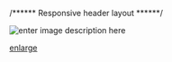 
/****** Responsive header layout ******/


![enter image description here](https://lh3.googleusercontent.com/5YkUIKFniUt8jkzao9H8STuTyUyXUweVhxk1f9cqPG5fkEWeeTUluZ_iE6wKP0-pvNh2-ML-jrpl)


[enlarge](https://photos.google.com/share/AF1QipPKJqGM1RKS9l1WEmMXeG8d-TqwC3oYxoC9ZUklcLtZOk2a6yuTiNOrpxOKWXFuAw/photo/AF1QipOX_ohJPMylmuyWB-VBtdCG3sCn_bStG3zWwBDh?key=SndIUmRMU3dkakRLelJIRUlXb0pJLW5zazJTemdR)